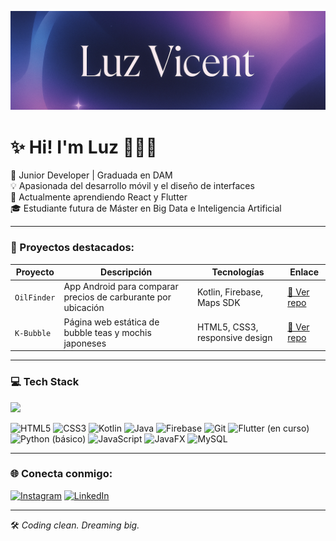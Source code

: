 ![Banner de Kuromui](/img/banner2.png)

# ✨ Hi! I'm Luz 👩🏻‍💻  

📍 Junior Developer | Graduada en DAM  
💡 Apasionada del desarrollo móvil y el diseño de interfaces  
🔧 Actualmente aprendiendo React y Flutter  
🎓 Estudiante futura de Máster en Big Data e Inteligencia Artificial

---



### 🚀 Proyectos destacados:

| Proyecto | Descripción | Tecnologías | Enlace |
|---------|-------------|-------------|--------|
| `OilFinder` | App Android para comparar precios de carburante por ubicación | Kotlin, Firebase, Maps SDK | [🔗 Ver repo](https://github.com/Kuromui/PROYECTO-APP---OilFinder) |
| `K-Bubble` | Página web estática de bubble teas y mochis japoneses | HTML5, CSS3, responsive design | [🔗 Ver repo](https://github.com/Kuromui/K-Bubble) |

---

### 💻 Tech Stack

<img src="https://i.giphy.com/media/v1.Y2lkPTc5MGI3NjExdXUxbjRxeHpjcndtdnhsYXc5eGFtZ2VldzRmYnVnaDFxdjc2em5lNyZlcD12MV9pbnRlcm5hbF9naWZfYnlfaWQmY3Q9cw/ZCes4khR2025X0rOLY/giphy.gif" width="60">

![HTML5](https://img.shields.io/badge/html5-%23E34F26.svg?style=for-the-badge&logo=html5&logoColor=white)
![CSS3](https://img.shields.io/badge/css3-%231572B6.svg?style=for-the-badge&logo=css3&logoColor=white)
![Kotlin](https://img.shields.io/badge/kotlin-%230095D5.svg?style=for-the-badge&logo=kotlin&logoColor=white)
![Java](https://img.shields.io/badge/java-%23ED8B00.svg?style=for-the-badge&logo=openjdk&logoColor=white)
![Firebase](https://img.shields.io/badge/firebase-%23039BE5.svg?style=for-the-badge&logo=firebase)
![Git](https://img.shields.io/badge/git-%23F05033.svg?style=for-the-badge&logo=git&logoColor=white)
![Flutter (en curso)](https://img.shields.io/badge/flutter-%2302569B.svg?style=for-the-badge&logo=flutter&logoColor=white)
![Python (básico)](https://img.shields.io/badge/python-%233776AB.svg?style=for-the-badge&logo=python&logoColor=white)
![JavaScript](https://img.shields.io/badge/javascript-%23323330.svg?style=for-the-badge&logo=javascript&logoColor=%23F7DF1E)
![JavaFX](https://img.shields.io/badge/javafx-%23FF0000.svg?style=for-the-badge&logo=javafx&logoColor=white)
![MySQL](https://img.shields.io/badge/mysql-4479A1.svg?style=for-the-badge&logo=mysql&logoColor=white)

---

### 🌐 Conecta conmigo:

[![Instagram](https://img.shields.io/badge/Instagram-%23E4405F.svg?style=for-the-badge&logo=Instagram&logoColor=white)](https://www.instagram.com/karuink/)
[![LinkedIn](https://img.shields.io/badge/linkedin-%230077B5.svg?style=for-the-badge&logo=linkedin&logoColor=white)](https://www.linkedin.com/in/luz-vicent-gigante-b3aa03101/)

---

🛠️ *Coding clean. Dreaming big.*
